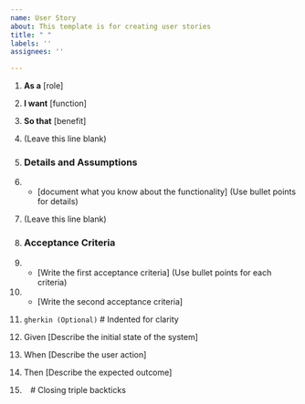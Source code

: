 ```yaml
---
name: User Story
about: This template is for creating user stories
title: " "
labels: ''
assignees: ''

---
```


1. **As a** [role]

2. **I want** [function] 

3. **So that** [benefit]

4.  (Leave this line blank)

5. ### Details and Assumptions

6. * [document what you know about the functionality] (Use bullet points for details)

7.  (Leave this line blank)

8. ### Acceptance Criteria 

9. * [Write the first acceptance criteria] (Use bullet points for each criteria)

10. * [Write the second acceptance criteria]

11. `gherkin (Optional)`  # Indented for clarity

12. Given [Describe the initial state of the system]

13. When [Describe the user action]

14. Then [Describe the expected outcome]

15. ` `  # Closing triple backticks
